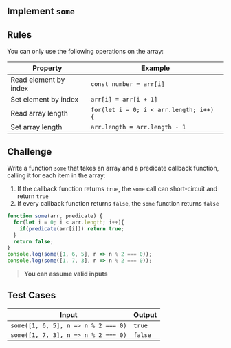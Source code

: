 Implement `some`
---

## Rules

You can only use the following operations on the array:

Property | Example
---|---
Read element by index | `const number = arr[i]`
Set element by index | `arr[i] = arr[i + 1]`
Read array length | `for(let i = 0; i < arr.length; i++) {`
Set array length | `arr.length = arr.length - 1`

## Challenge

Write a function `some` that takes an array and a predicate callback function, calling it for each item in the array:
1. If the callback function returns `true`, the `some` call can short-circuit and return `true`
1. If every callback function returns `false`, the `some` function returns `false`

```js
function some(arr, predicate) {
  for(let i = 0; i < arr.length; i++){
    if(predicate(arr[i])) return true;
  }
  return false;
}
console.log(some([1, 6, 5], n => n % 2 === 0));
console.log(some([1, 7, 3], n => n % 2 === 0));
```

> **You can assume valid inputs**

## Test Cases

Input | Output
---|---
`some([1, 6, 5], n => n % 2 === 0)` | `true`
`some([1, 7, 3], n => n % 2 === 0)` | `false`